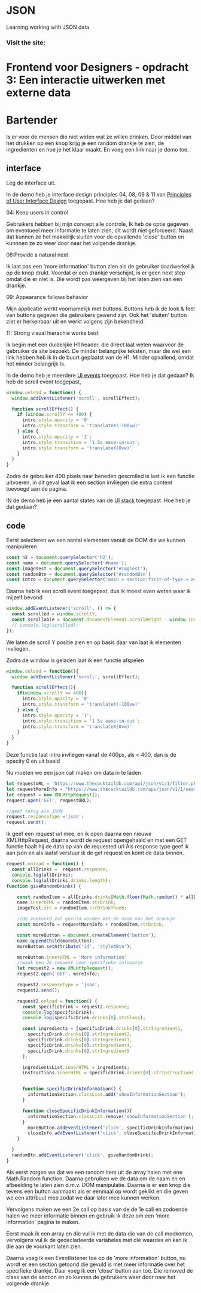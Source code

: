 # JSON
Learning working with JSON data

### Visit the site:

# Frontend voor Designers - opdracht 3: Een interactie uitwerken met externe data


# Bartender
Is er voor de mensen die niet weten wat ze willen drinken. 
Door middel van het drukken op een knop krijg je een random drankje te zien, de ingredienten en hoe je het klaar maakt.
En voeg een link naar je demo toe.

## interface
Leg de interface uit.

In de demo heb je interface design principles 04, 08, 09 & 11 van [Principles of User Interface Design](http://bokardo.com/principles-of-user-interface-design/) toegepast. Hoe heb je dat gedaan?

04: Keep users in control

Gebruikers hebben bij mijn concept alle controle, Ik heb de optie gegeven om eventueel meer informatie te laten zien, dit wordt niet geforceerd. 
Naast dat kunnen ze het makkelijk sluiten voor de opvallende 'close' button en kunnnen ze zo weer door naar het volgende drankje.

08:Provide a natural next 

Ik laat pas een 'more information' button zien als de gebruiker daadwerkelijk op de knop drukt. Voordat er een drankje verschijnt, is er geen next step omdat die er niet is. Die wordt pas weergeven bij het laten zien van een drankje. 

09: Appearance follows behavior

Mijn applicatie werkt voornamelijk met buttons. Buttons heb ik de look & feel van buttons gegeven die gebruikers gewend zijn.  Ook het 'sluiten' button ziet er herkenbaar uit en werkt volgens zijn bekendheid. 

11: Strong visual hierachie works best

Ik begin met een duidelijke H1 header, die direct laat weten waarvoor de gebruiker de site bezoekt.  De minder belangrijke teksten, maar die wel een link hebben heb ik in de buurt geplaatst van de H1. Minder opvallend, omdat het minder belangrijk is. 

In de demo heb je meerdere [UI events](https://developer.mozilla.org/en-US/docs/Web/API/UIEvent) toegepast. Hoe heb je dat gedaan?
Ik heb de scroll event toegepast,

```javascript
window.onload = function() {
  window.addEventListener('scroll', scrollEffect);

  function scrollEffect() {
    if (window.scrollY <= 400) {
      intro.style.opacity = '0'
      intro.style.transform = 'translateX(-100vw)'
    } else {
      intro.style.opacity = '1';
      intro.style.transition = '1.5s ease-in-out';
      intro.style.transform = 'translateX(0vw)'
    }
  }
}
```

Zodra de gebruiker 400 pixels  naar beneden gescrolled is laat ik een functie uitvoeren, in dit geval laat ik een section invliegen die extra content toevoegd aan de pagina.



IN de demo heb je een aantal states van de [UI stack](https://www.scotthurff.com/posts/why-your-user-interface-is-awkward-youre-ignoring-the-ui-stack/) toegepast. Hoe heb je dat gedaan?


## code
Eerst selecteren we een aantal elementen vanuit de DOM die we kunnen manipuleren
```javascript
const h2 = document.querySelector('h2');
const name = document.querySelector('#name');
const imageTest = document.querySelector('#imgTest');
const randomBtn = document.querySelector('#randomBtn')
const intro = document.querySelector('main > section:first-of-type > article:first-of-type');
```
Daarna heb ik een scroll event toegepast, dus ik moest even weten waar ik mijzelf bevond
```javascript
window.addEventListener('scroll', () => {
  const scrolled = window.scrollY;
  const scrollable = document.documentElement.scrollHeight - window.innerheight;
  // console.log(scrolled);
});
```
We laten de scroll Y positie zien en op basis daar van laat ik elementen invliegen.

Zodra de window is geladen laat ik een functie afspelen
```javascript
window.onload = function(){
  window.addEventListener('scroll', scrollEffect);

  function scrollEffect(){
    if(window.scrollY <= 400){
      intro.style.opacity = '0'
      intro.style.transform = 'translateX(-100vw)'
    } else {
      intro.style.opacity = '1';
      intro.style.transition = '1.5s ease-in-out';
      intro.style.transform = 'translateX(0vw)'
    }
  }
}
```
Deze functie laat intro invliegen vanaf de 400px, als < 400, dan is de opacity 0 en uit beeld

Nu moeten we een json call maken om data in te laden
```javascript
let requestURL = 'https://www.thecocktaildb.com/api/json/v1/1/filter.php?a=Alcoholic';
let requestMoreInfo = "https://www.thecocktaildb.com/api/json/v1/1/search.php?s=";
let request = new XMLHttpRequest();
request.open('GET', requestURL);

//geef terug als JSON
request.responseType ='json';
request.send();
```
Ik geef een request url mee, en ik open daarna een nieuwe XMLHttpRequest, daarna wordt de request opengehaald en met een GET functie haalt hij de data op van de requested url
Als response type geef ik aan json en als laatst verstuur ik de get request en komt de data binnen.


```javascript
request.onload = function() {
  const allDrinks =  request.response;
  console.log(allDrinks);
  console.log(allDrinks.drinks.length);
function giveRandomDrink() {

    const randomItem = allDrinks.drinks[Math.floor(Math.random() * allDrinks.drinks.length)];
    name.innerHTML = randomItem.strDrink;
    imageTest.src = randomItem.strDrinkThumb;

    //De zoekveld zal gevuld worden met de naam van het drankje
    const moreInfo = requestMoreInfo + randomItem.strDrink;

    const moreButton = document.createElement('button');
    name.appendChild(moreButton);
    moreButton.setAttribute('id', 'styleABtn');

    moreButton.innerHTML = 'More information'
    //maak een 2e request voor specifieke infomatie
    let request2 = new XMLHttpRequest();
    request2.open('GET', moreInfo);

    request2.responseType = 'json';
    request2.send();

    request2.onload = function() {
      const specificDrink = request2.response;
      console.log(specificDrink);
      console.log(specificDrink.drinks[0].strGlass);

      const ingredients = [specificDrink.drinks[0].strIngredient1,
        specificDrink.drinks[0].strIngredient2,
        specificDrink.drinks[0].strIngredient3,
        specificDrink.drinks[0].strIngredient4,
        specificDrink.drinks[0].strIngredient5
      ];

      ingredientsList.innerHTML = ingredients;
      instructions.innerHTML = specificDrink.drinks[0].strInstructions;


      function specificDrinkInformation() {
        informationSection.classList.add('showInformationSection');
      }

      function closeSpecificDrinkInformation(){
        informationSection.classList.remove('showInformationSection');
      }
        moreButton.addEventListener('click', specificDrinkInformation);
        closeInfo.addEventListener('click', closeSpecificDrinkInformation);
    }

  }
  randomBtn.addEventListener('click', giveRandomDrink);
}

```
Als eerst zorgen we dat we een random item uit de array halen met ene Math.Random function. 
Daarna gebruiken we de data om de naam en en afbeelding te laten zien d.m.v. DOM manipulatie.
Daarna is er een knop die tevens een button aanmaakt als er eenmaal op wordt geklikt en die geven we een attribuut mee zodat we daar later mee kunnen werken.

Vervolgens maken we een 2e call op basis van de de 1e call en zodoende halen we meer informatie binnen en gebruik ik deze om een 'more information' pagina te maken.

Eerst maak ik een array en die vul ik met de data die van de call meekomen, vervolgens vul ik de gedecladeerde variabeles met die waardes en kan ik die aan de voorkant laten zien. 

Daarna voeg ik een Eventlistener toe op de 'more information' button, nu wordt er een section getoond die gevuld is met meer informatie over het specifieke drankje.
Daar voeg ik een 'close' button aan toe. Die removed de class van de section en zo kunnen de gebruikers weer door naar het volgende drankje. 
